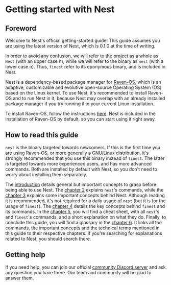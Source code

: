 # Getting started with Nest
## Foreword
Welcome to Nest's official getting-started guide!
This guide assumes you are using the latest version of Nest, which is 0.1.0 at the time of writing.

In order to avoid any confusion, we will refer to the project as a whole as `Nest` (with an upper case n), while we will refer to the binary as `nest` (with a lower case n).
Thus, `finest` refer to its eponymous binary, and is included in Nest.

[//]: # (TODO: add link to the installation instructions page of Raven-OS)
Nest is a dependency-based package manager for [Raven-OS](https://raven-os.org), which is an adaptive, customizable and evolutive open-source Operating System (OS) based on the Linux kernel. To use Nest, it's recommended to install Raven-OS and to run Nest in it, because Nest may overlap with an already installed package manager if you try running it in your current Linux installation.

To install Raven-OS, follow the instructions [here]().
Nest is included in the installation of Raven-OS by default, so you can start using it right away.

## How to read this guide
`nest` is the binary targeted towards newcomers.
If this is the first time you are using Raven-OS, or more generally a GNU/Linux distribution, it's strongly recommended that you use this binary instead of `finest`.
The latter is targeted towards more experienced users, and has more advanced commands.
Both are installed by default with Nest, so you don't need to worry about installing them separately.

[//]: # (TODO: Add link to the chapter 1)
[//]: # (TODO: Add link to the chapter 2)
[//]: # (TODO: Add link to the chapter 3)
[//]: # (TODO: Add link to the chapter 4)
The [introduction]() details general but important concepts to grasp before being able to use Nest.
The [chapter 2]() explains `nest`'s commands, while the [chapter 3]() explains some important concepts behind Nest.
Although reading it is recommended, it's not required for a daily usage of `nest` (but it is for the usage of `finest`).
The [chapter 4]() details the key concepts behind `finest` and its commands.
In the [chapter 5](), you will find a cheat sheet, with all `nest`'s and `finest`'s commands, and a short explanation on what they do.
Finally, to conclude this guide, you will find a glossary in the [chapter 6]().
It links all the commands, the important concepts and the technical terms mentioned in this guide to their respective chapters.
If you're searching for explanations related to Nest, you should search there.

## Getting help

If you need help, you can join our official [community Discord server](https://invite.gg/ravenos) and ask any question you have there.
Our team and community will be glad to answer them.
